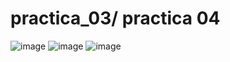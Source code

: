 # practica_03/ practica 04

![image](https://github.com/Ant29bj/practicas-computo-nube/assets/111606983/a74792e6-aa7e-4a49-8fc1-26833c061566)
![image](https://github.com/Ant29bj/practicas-computo-nube/assets/111606983/962717a1-11f2-4f59-8cf3-96a60bab84d4)
![image](https://github.com/Ant29bj/practicas-computo-nube/assets/111606983/459b947d-e26b-4c23-a5f3-0eea9845e0d8)

